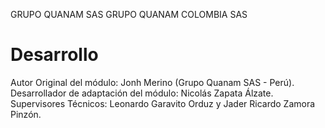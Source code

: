 GRUPO QUANAM SAS
GRUPO QUANAM COLOMBIA SAS

Desarrollo
==============================
Autor Original del módulo: Jonh Merino (Grupo Quanam SAS - Perú).
Desarrollador de adaptación del módulo: Nicolás Zapata Álzate.
Supervisores Técnicos: Leonardo Garavito Orduz y Jader Ricardo Zamora Pinzón.